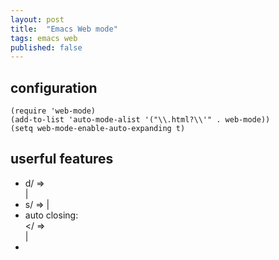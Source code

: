 ```yaml
---
layout: post
title:  "Emacs Web mode"
tags: emacs web
published: false
---
```


## configuration
```
(require 'web-mode)
(add-to-list 'auto-mode-alist '("\\.html?\\'" . web-mode))
(setq web-mode-enable-auto-expanding t)
```

## userful features

* d/ => <div>|</div>
* s/ => <span>|</span>
* auto closing:  <div></ => <div>|</div>
* 

